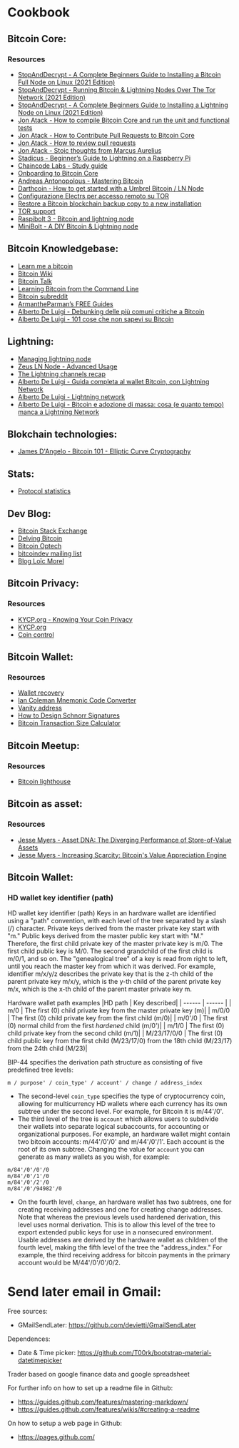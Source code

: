 # Cookbook
## Bitcoin Core:
### Resources

- [StopAndDecrypt - A Complete Beginners Guide to Installing a Bitcoin Full Node on Linux (2021 Edition)](https://medium.com/@stopanddecrypt/a-complete-beginners-guide-to-installing-a-bitcoin-full-node-on-linux-2021-edition-46bf20fbe8ff)
- [StopAndDecrypt - Running Bitcoin & Lightning Nodes Over The Tor Network (2021 Edition)](https://medium.com/@stopanddecrypt/running-bitcoin-lightning-nodes-over-the-tor-network-2021-edition-489180297d5)
- [StopAndDecrypt - A Complete Beginners Guide to Installing a Lightning Node on Linux (2021 Edition)](https://medium.com/@stopanddecrypt/a-complete-beginners-guide-to-installing-a-lightning-node-on-linux-2021-edition-ece227cfc35d)
- [Jon Atack - How to compile Bitcoin Core and run the unit and functional tests](https://jonatack.github.io/articles/how-to-compile-bitcoin-core-and-run-the-tests)
- [Jon Atack - How to Contribute Pull Requests to Bitcoin Core](https://jonatack.github.io/articles/how-to-contribute-pull-requests-to-bitcoin-core)
- [Jon Atack - How to review pull requests](https://jonatack.github.io/articles/how-to-review-pull-requests-in-bitcoin-core)
- [Jon Atack - Stoic thoughts from Marcus Aurelius](https://jonatack.github.io/articles/epictetus)
- [Stadicus - Beginner’s Guide to ️Lightning️ on a Raspberry Pi](https://medium.com/@stadicus/noobs-guide-to-%EF%B8%8F-lightning%EF%B8%8F-on-a-raspberry-pi-f0ab7525586e)
- [Chaincode Labs - Study guide](https://github.com/chaincodelabs/seminars)
- [Onboarding to Bitcoin Core](https://bitcoincore.academy/bin/onboarding-to-bitcoin-core.html)
- [Andreas Antonopolous - Mastering Bitcoin](https://github.com/bitcoinbook/bitcoinbook)
- [Darthcoin - How to get started with a Umbrel Bitcoin / LN Node](https://darthcoin.substack.com/p/umbrel-bitcoin-ln-node)
- [Configurazione Electrs per accesso remoto su TOR](https://whiterabbit21m.substack.com/p/configurazione-electrs-per-accesso?r=2kycbh)
- [Restore a Bitcoin blockchain backup copy to a new installation](https://objsal.medium.com/restore-a-bitcoin-blockchain-backup-copy-to-a-new-installation-550715a93862)
- [TOR support](https://github.com/bitcoin/bitcoin/blob/master/doc/tor.md)
- [Raspibolt 3 - Bitcoin and lightning node](https://raspibolt.org/)
- [MiniBolt -  A DIY Bitcoin & Lightning node](https://minibolt.minibolt.info/)

## Bitcoin Knowledgebase:
- [Learn me a bitcoin](https://learnmeabitcoin.com/)
- [Bitcoin Wiki](https://en.bitcoin.it/wiki/Main_Page)
- [Bitcoin Talk](https://bitcointalk.org/)
- [Learning Bitcoin from the Command Line](https://github.com/BlockchainCommons/Learning-Bitcoin-from-the-Command-Line)
- [Bitcoin subreddit](https://www.reddit.com/r/Bitcoin/)
- [ArmantheParman’s FREE Guides](https://armantheparman.com/)
- [Alberto De Luigi - Debunking delle più comuni critiche a Bitcoin](https://www.albertodeluigi.com/2021/04/30/debunking-critiche-bitcoin/)
- [Alberto De Luigi - 101 cose che non sapevi su Bitcoin](https://www.albertodeluigi.com/2019/03/03/101-cose-che-non-sapevi-su-bitcoin/)

## Lightning:
- [Managing lightning node](https://www.ridethelightning.info/)
- [Zeus LN Node - Advanced Usage](https://darthcoin.substack.com/p/zeus-node-advanced-usage?publication_id=506253&post_id=144360812&isFreemail=true&r=1lnquu)
- [The Lightning channels recap](https://massmux.org/p/the-lightning-channels-recap?publication_id=1579176&post_id=151883354&isFreemail=true&r=1lnquu&triedRedirect=true)
- [Alberto De Luigi - Guida completa al wallet Bitcoin, con Lightning Network](https://www.albertodeluigi.com/2020/12/13/wallet_lightning_network/)
- [Alberto De Luigi - Lightning network](https://www.albertodeluigi.com/index/bitcoin/lightning-network-english/)
- [Alberto De Luigi - Bitcoin e adozione di massa: cosa (e quanto tempo) manca a Lightning Network](https://www.albertodeluigi.com/2018/11/02/bitcoin-mass-adoption-lightning-network/)

## Blokchain technologies:
- [James D'Angelo - Bitcoin 101 - Elliptic Curve Cryptography](https://www.youtube.com/watch?v=iB3HcPgm_FI&list=PLzctEq7iZD-7-DgJM604zsndMapn9ff6q&index=18)



## Stats:
- [Protocol statistics](https://transactionfee.info/)

## Dev Blog:
- [Bitcoin Stack Exchange](https://bitcoin.stackexchange.com/users/5406/murch)
- [Delving Bitcoin](https://delvingbitcoin.org/)
- [Bitcoin Optech](https://bitcoinops.org/)
- [bitcoindev mailing list](https://groups.google.com/group/bitcoindev)
- [Blog Loïc Morel](https://www.pandul.fr/blog)

## Bitcoin Privacy:
### Resources
- [KYCP.org - Knowing Your Coin Privacy](https://medium.com/samourai-wallet/knowing-your-coin-privacy-using-kycp-org-7b3b4385d8b)
- [KYCP.org](https://kycp.org/#/)
- [Coin control](https://nopara73.medium.com/coin-control-is-must-learn-if-you-care-about-your-privacy-in-bitcoin-33b9a5f224a2)

## Bitcoin Wallet:
### Resources
- [Wallet recovery](https://walletsrecovery.org/)
- [Ian Coleman Mnemonic Code Converter](https://iancoleman.io/bip39/)
- [Vanity address](https://bitcointalk.org/index.php?topic=25804.0)
- [How to Design Schnorr Signatures](https://www.youtube.com/watch?v=wjACBRJDfxc&list=WL&index=6)
- [Bitcoin Transaction Size Calculator](https://jlopp.github.io/bitcoin-transaction-size-calculator/)

## Bitcoin Meetup:
### Resources
- [Bitcoin lighthouse](https://bitcoinlighthouse.de/bitcoin-meetups/)



## Bitcoin as asset:
### Resources
- [Jesse Myers - Asset DNA: The Diverging Performance of Store-of-Value Assets](https://www.onceinaspecies.com/p/asset-dna-the-diverging-performance)
- [Jesse Myers - Increasing Scarcity: Bitcoin's Value Appreciation Engine](https://www.onceinaspecies.com/p/bitcoin-will-5x-in-the-next-3-years)





## Bitcoin Wallet:
### HD wallet key identifier (path)
HD wallet key identifier (path)
Keys in an hardware wallet are identified using a "path" convention, with each level of the tree separated by a slash (/) character. Private keys derived from the master private key start with "m." Public keys derived from the master public key start with "M." Therefore, the first child private key of the master private key is m/0. The first child public key is M/0. The second grandchild of the first child is m/0/1, and so on.
The "genealogical tree" of a key is read from right to left, until you reach the master key from which it was derived. For example, identifier m/x/y/z describes the private key that is the z-th child of the parent private key m/x/y, which is the y-th child of the parent private key m/x, which is the x-th child of the parent master private key m.


Hardware wallet path examples
|HD path | Key described|
| ------ | ------ |
| m/0 | The first (0) child private key from the master private key (m)|
| m/0/0 | The first (0) child private key from the first child (m/0)|
| m/0'/0 | The first (0) normal child from the first _hardened_ child (m/0')|
| m/1/0 | The first (0) child private key from the second child (m/1)|
| M/23/17/0/0 | The first (0) child public key from the first child (M/23/17/0) from the 18th child (M/23/17) from the 24th child (M/23)|

BIP-44 specifies the derivation path structure as consisting of five predefined tree levels:
```
m / purpose' / coin_type' / account' / change / address_index
```
- The second-level `coin_type` specifies the type of cryptocurrency coin, allowing for multicurrency HD wallets where each currency has its own subtree under the second level. For example, for Bitcoin it is m/44'/0'.
- The third level of the tree is `account` which allows users to subdivide their wallets into separate logical subaccounts, for accounting or organizational purposes. For example, an hardware wallet might contain two bitcoin accounts: m/44&#x27;/0&#x27;/0&#x27; and m/44&#x27;/0&#x27;/1&#x27;. Each account is the root of its own subtree. Changing the value for `account` you can generate as many wallets as you wish, for example:
```
m/84'/0'/0'/0
m/84'/0'/1'/0
m/84'/0'/2'/0
m/84'/0'/94982'/0
```
- On the fourth level, `change`, an hardware wallet has two subtrees, one for creating receiving addresses and one for creating change addresses. Note that whereas the previous levels used hardened derivation, this level uses normal derivation. This is to allow this level of the tree to export extended public keys for use in a nonsecured environment. Usable addresses are derived by the hardware wallet as children of the fourth level, making the fifth level of the tree the "address_index." For example, the third receiving address for bitcoin payments in the primary account would be M/44&#x27;/0&#x27;/0&#x27;/0/2. 


# Send later email in Gmail:
Free sources:
 - GMailSendLater: https://github.com/devietti/GmailSendLater

Dependences:
 - Date & Time picker: https://github.com/T00rk/bootstrap-material-datetimepicker



Trader based on google finance data and google spreadsheet

For further info on how to set up a readme file in Github:
 - https://guides.github.com/features/mastering-markdown/
 - https://guides.github.com/features/wikis/#creating-a-readme

On how to setup a web page in Github:
 - https://pages.github.com/
 


 
